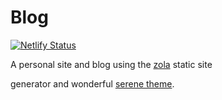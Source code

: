# Blog

[![Netlify Status](https://api.netlify.com/api/v1/badges/bcf3d875-d91c-4fc2-a654-f47b285bc8d0/deploy-status)](https://app.netlify.com/sites/willbush/deploys)

A personal site and blog using the [zola](https://www.getzola.org/) static site

generator and wonderful [serene theme](https://github.com/isunjn/serene).
